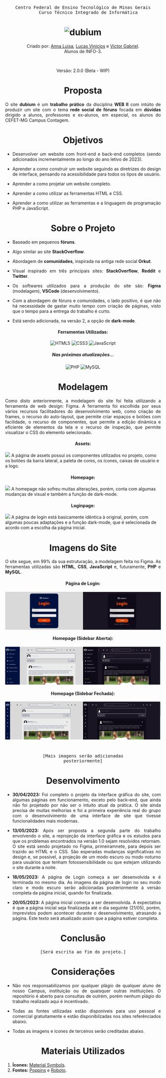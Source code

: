 <div align="center">
    <pre>Centro Federal de Ensino Tecnológico de Minas Gerais
    Curso Técnico Integrado de Informática</pre>
    <h1>
        <img src="https://raw.githubusercontent.com/gist/victorZoro/fa91763f16881c3ef52c25336f971c4c/raw/29279916450816404c103617d1f0e33a94588422/dubiumlogo.svg" alt="dubium"/>
    </h1>
    <p>Criado por:
        <a href="https://github.com/Anna21112">Anna Luisa</a><span>, </span>
        <a href="https://github.com/Lusca1236">Lucas Vinicios</a><span> e </span>
        <a href="https://github.com/victorZoro">Victor Gabriel</a>.
        <br>
        Alunos de INFO-3.
    </p>
    <br>
    <p>Versão: 2.0.0 (Beta - WIP)</p>
    <h1></h1>
</div>

<h1 align="center">Proposta</h1>

<span align="justify">

O site **dubium** é um **trabalho prático** da disciplina **WEB II** com intúito de produzir um site com o tema **rede social de fóruns** focada em **dúvidas** dirigido a alunos, professores e ex-alunos, em especial, os alunos do CEFET-MG Campus Contagem.

</span>


<h1 align="center">Objetivos</h1>

<span align="justify">

- Desenvolver um website com front-end e back-end completos (sendo adicionados incrementalmente ao longo do ano letivo de 2023).

- Aprender a como construir um website seguindo as diretrizes do design de interface, pensando na acessibilidade para todos os tipos de usuário.

- Aprender a como projetar um website completo.

- Aprender a como utilizar as ferramentas HTML e CSS.

- Aprender a como utilizar as ferramentas e a linguagem de programação PHP e JavaScript.

</span>

<h1 align="center">Sobre o Projeto</h1>

<span align="justify">

- Baseado em pequenos **fóruns**.
  
- Algo similar ao site **StackOverflow**.
  
- Abordagem de **comunidades**, inspirada na antiga rede social **Orkut**.
  
- Visual inspirado em três principais sites: **StackOverflow**, **Reddit** e **Twitter**.
  
- Os softwares utilizados para a produção do site são: **Figma** (modelagem), **VSCode** (desenvolvimento).
  
- Com a abordagem de fóruns e comunidades, o lado positivo, é que não há necessidade de gastar muito tempo com criação de páginas, visto que o tempo para a entrega do trabalho é curto.

- Está sendo adicionada, na versão 2, a opção de **dark-mode**.

<h4 align="center">Ferramentas Utilizadas:</h4>

<span align="center">

  ![HTML5](https://img.shields.io/badge/html5-%23E34F26.svg?style=for-the-badge&logo=html5&logoColor=white)
  ![CSS3](https://img.shields.io/badge/css3-%231572B6.svg?style=for-the-badge&logo=css3&logoColor=white)
  ![JavaScript](https://img.shields.io/badge/javascript-%23323330.svg?style=for-the-badge&logo=javascript&logoColor=%23F7DF1E)

</span>

<h5 align="center">Nas próximas atualizações...</h5>

<span align="center">

![PHP](https://img.shields.io/badge/php-%23777BB4.svg?style=for-the-badge&logo=php&logoColor=white)
![MySQL](https://img.shields.io/badge/mysql-%2300f.svg?style=for-the-badge&logo=mysql&logoColor=white)

</span>

</span>

<h1 align="center">Modelagem</h1>

<span align="justify">

Como disto anteriormente, a modelagem do site foi feita utilizando a ferramenta de web design: Figma. A ferramenta foi escolhida por seus vários recursos facilitadores do desenvolvimento web, como criação de frames, o recurso do auto-layout, que permite criar espaços e botões com facilidade, o recurso de componentes, que permite a edição dinâmica e eficiente de elementos da tela e o recurso de inspeção, que permite visualizar o CSS do elemento selecionado.


<h4 align="center">Assets:</h4>
<img src="https://raw.githubusercontent.com/gist/victorZoro/73dc0e14324882ba9b6b88595c3b3103/raw/d9a92c24413b89aad96048a68ee433fa77833f80/dubiumassets.svg" />
A página de assets possui os componentes utilizados no projeto, como os botões da barra lateral, a paleta de cores, os ícones, caixas de usuário e a logo.

<h4 align="center">Homepage:</h4>
<img src="https://raw.githubusercontent.com/gist/victorZoro/c124143cafee87f75c199ac0f92f835a/raw/004c890990ae1605647a859068920a263e567c2d/dubium_homepages.svg" />
A homepage não sofreu muitas alterações, porém, conta com algumas mudanças de visual e também a função de dark-mode.

<h4 align="center">Loginpage:</h4>
<img src="https://raw.githubusercontent.com/gist/victorZoro/901f47896fc04e8c8236e78dff0c3467/raw/a33146b0597658f966f065040fad324df52a1496/dubium_loginpage.svg" />
A página de login está basicamente idêntica à original, porém, com algumas poucas adaptações e a função dark-mode, que é selecionada de acordo com a escolha da página inicial.

</span>

<h1 align="center">Imagens do Site</h1>

<span align="justify">

O site segue, em 99% da sua estruturação, a modelagem feita no Figma. As ferramentas utilizadas são **HTML**, **CSS**, **JavaScript** e, futuramente, **PHP** e **MySQL**.

<h4 align="center">Página de Login:</h4>
<div style="display: flex; width: 50%;">
    <img src="ASSETS/website_imgs/lgsc_lm.png">
    <img src="ASSETS/website_imgs/lgsc_dm.png">
</div>

<h4 align="center">Homepage (Sidebar Aberta):</h4>
<div style="display: flex; width: 50%;">
    <img src="ASSETS/website_imgs/hmpg_so_lm.png">
    <img src="ASSETS/website_imgs/hmpg_so_dm.png">
</div>

<h4 align="center">Homepage (Sidebar Fechada):</h4>
<div style="display: flex; width: 50%;">
    <img src="ASSETS/website_imgs/hmpg_sc_lm.png">
    <img src="ASSETS/website_imgs/hmpg_sc_dm.png">
</div>

<br><pre  align="center">[Mais imagens serão adicionadas posteriormente]</pre>

</span>

<h1 align="center">Desenvolvimento</h1>

<span align="justify">

- **30/04/2023:** Foi completo o projeto da interface gráfica do site, com algumas páginas em funcionamento, exceto pelo back-end, que ainda não foi projetado por não ser o intuito atual da prática. O site ainda precisa de muitas melhorias e foi a primeira experiência real do grupo com o desenvolvimento de uma interface de site que tivesse funcionalidades mais modernas.

- **13/05/2023:** Após ser proposta a segunda parte do trabalho envolvendo o site, a reprojeção da interface gráfica e os estudos para que os problemas encontrados na versão 1.0 sejam resolvidos retornam. O site está sendo projetado no Figma, primeiramnete, para depois ser trazido ao HTML e o CSS. São esperadas mudanças significativas no design e, se possível, a projeção de um modo escuro ou modo noturno para usuários que tenham fotossensibilidade ou que estejam utilizando o site durante a noite.

- **18/05/2023:** A página de Login começa a ser desenvolvida e é terminada no mesmo dia. As imagens da página de login no seu modo claro e modo escuro serão adicionadas posteriormente à versão completa da página inicial, quando for finalizada.

- **20/05/2023:** A página inicial começa a ser desenvolvida. A expectativa é que a página inicial seja finalizazda até o dia seguinte (21/05), porém, imprevistos podem acontecer durante o desenvolvimento, atrasando a página. Este texto será atualizado assim que a página estiver completa.

</span>

<h1 align="center">Conclusão</h1>

<span align="justify">

<pre  align="center">[Será escrita ao fim do projeto.]</pre>

</span>

</span>

<h1 align="center">Considerações</h1>

<span align="justify">

- Não nos responsabilizamos por qualquer plágio de qualquer aluno de nosso Campus, instituição ou de quaisquer outras instituições. O repositório é aberto para consultas de outrém, porém nenhum plágio do trabalho realizado aqui é incentivado.
  
- Todas as fontes utilizadas estão disponíveis para uso pessoal e comercial gratuitamente e estão disponibilzadas nos sites referênciados abaixo.
  
- Todas as imagens e ícones de terceiros serão creditadas abaixo.

</span>

<h1 align="center">Materiais Utilizados</h1>

<span align="justify">

1. **Ícones:** <a href="https://fonts.google.com/icons">Material Symbols</a>. 
2. **Fontes:** <a href="https://fonts.google.com/specimen/Poppins?query=Poppins&preview.text=Poppins&preview.text_type=custom">Poppins</a> e <a href="https://fonts.google.com/specimen/Roboto?query=roboto&preview.text=Poppins&preview.text_type=custom">Roboto</a>.

</span>


